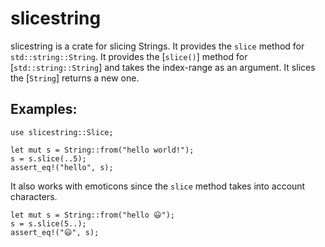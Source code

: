 # slicestring

slicestring is a crate for slicing Strings.
It provides the `slice` method for `std::string::String`.
It provides the [`slice()`] method for [`std::string::String`] and takes the index-range as an argument.
It slices the [`String`] returns a new one.

## Examples:

```
use slicestring::Slice;

let mut s = String::from("hello world!");
s = s.slice(..5);
assert_eq!("hello", s);
```

It also works with emoticons since the `slice` method takes into account characters.

```
let mut s = String::from("hello 😃");
s = s.slice(5..);
assert_eq!("😃", s);
```
